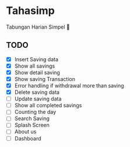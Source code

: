 # Tahasimp
Tabungan Harian Simpel 📒

## TODO
- [x] Insert Saving data
- [x] Show all savings
- [x] Show detail saving
- [x] Show saving Transaction
- [x] Error handling if withdrawal more than saving
- [x] Delete saving data
- [ ] Update saving data
- [ ] Show all completed savings
- [ ] Counting the day
- [ ] Search Saving
- [ ] Splash Screen
- [ ] About us
- [ ] Dashboard